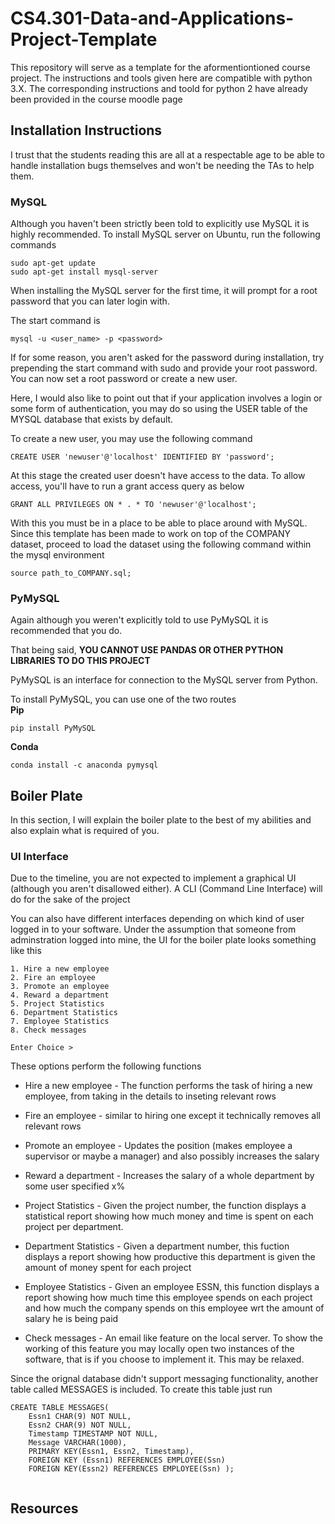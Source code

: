 # CS4.301-Data-and-Applications-Project-Template

This repository will serve as a template for the aformentiontioned course project. The instructions and tools given here are compatible with python 3.X. The corresponding instructions and toold for python 2 have already been provided in the course moodle page

## Installation Instructions

I trust that the students reading this are all at a respectable age to be able to handle installation bugs themselves and won't be needing the TAs to help them. 

### MySQL

Although you haven't been strictly been told to explicitly use MySQL it is highly recommended. To install MySQL server on Ubuntu, run the following commands

```
sudo apt-get update
sudo apt-get install mysql-server
```

When installing the MySQL server for the first time, it will prompt for a root password that you can later login with. 

The start command is
```
mysql -u <user_name> -p <password>
```

If for some reason, you aren't asked for the password during installation, try prepending the start command with sudo and provide your root password. You can now set a root password or create a new user. 

Here, I would also like to point out that if your application involves a login or some form of authentication, you may do so using the USER table of the MYSQL database that exists by default. 

To create a new user, you may use the following command
```
CREATE USER 'newuser'@'localhost' IDENTIFIED BY 'password';
```
At this stage the created user doesn't have access to the data. To allow access, you'll have to run a grant access query as below
```
GRANT ALL PRIVILEGES ON * . * TO 'newuser'@'localhost';
```

With this you must be in a place to be able to place around with MySQL. Since this template has been made to work on top of the COMPANY dataset, proceed to load the dataset using the following command within the mysql environment
```
source path_to_COMPANY.sql;
```

### PyMySQL

Again although you weren't explicitly told to use PyMySQL it is recommended that you do.

That being said, **YOU CANNOT USE PANDAS OR OTHER PYTHON LIBRARIES TO DO THIS PROJECT**

PyMySQL is an interface for connection to the MySQL server from Python.

To install PyMySQL, you can use one of the two routes  
**Pip**
```
pip install PyMySQL
```
**Conda**
```
conda install -c anaconda pymysql
```

## Boiler Plate

In this section, I will explain the boiler plate to the best of my abilities and also explain what is required of you.

### UI Interface
Due to the timeline, you are not expected to implement a graphical UI (although you aren't disallowed either). A CLI (Command Line Interface) will do for the sake of the project

You can also have different interfaces depending on which kind of user logged in to your software. Under the assumption that someone from adminstration logged into mine, the UI for the boiler plate looks something like this
```
1. Hire a new employee
2. Fire an employee
3. Promote an employee
4. Reward a department 
5. Project Statistics
6. Department Statistics
7. Employee Statistics
8. Check messages

Enter Choice > 
```

These options perform the following functions
* Hire a new employee - The function performs the task of hiring a new employee, from taking in the details to inseting relevant rows

* Fire an employee - similar to hiring one except it technically removes all relevant rows

* Promote an employee - Updates the position (makes employee a supervisor or maybe a manager) and also possibly increases the salary

* Reward a department - Increases the salary of a whole department by some user specified x%

* Project Statistics - Given the project number, the function displays a statistical report showing how much money and time is spent on each project per department.

* Department Statistics - Given a department number, this fuction displays a report showing how productive this department is given the amount of money spent for each project 

* Employee Statistics - Given an employee ESSN, this function displays a report showing how much time this employee spends on each project and how much the company spends on this employee wrt the amount of salary he is being paid

* Check messages - An email like feature on the local server. To show the working of this feature you may locally open two instances of the software, that is if you choose to implement it. This may be relaxed.

Since the orignal database didn't support messaging functionality, another table called MESSAGES is included. To create this table just run
```
CREATE TABLE MESSAGES( 
    Essn1 CHAR(9) NOT NULL, 
    Essn2 CHAR(9) NOT NULL, 
    Timestamp TIMESTAMP NOT NULL, 
    Message VARCHAR(1000), 
    PRIMARY KEY(Essn1, Essn2, Timestamp), 
    FOREIGN KEY (Essn1) REFERENCES EMPLOYEE(Ssn)
    FOREIGN KEY(Essn2) REFERENCES EMPLOYEE(Ssn) );
    
```

## Resources


